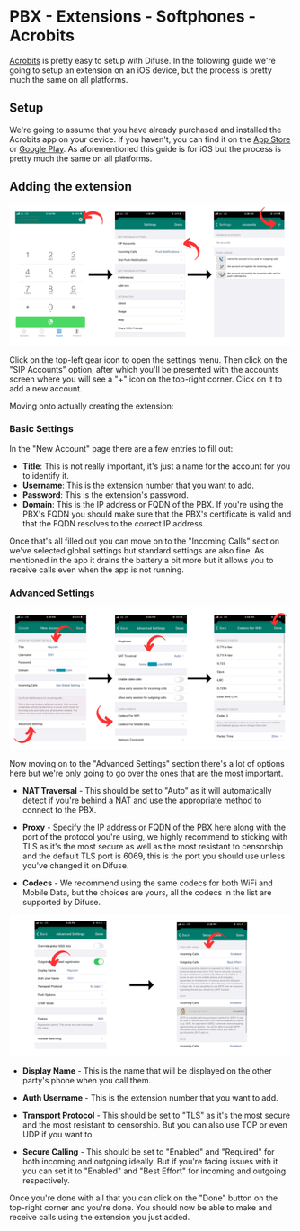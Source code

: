 # PBX - Extensions - Softphones - Acrobits

[Acrobits](https://acrobits.net/) is pretty easy to setup with Difuse. In the following guide we're going to setup an extension on an iOS device, but the process is pretty much the same on all platforms.

## Setup

We're going to assume that you have already purchased and installed the Acrobits app on your device. If you haven't, you can find it on the [App Store](https://apps.apple.com/us/app/acrobits-softphone/id314192799) or [Google Play](https://play.google.com/store/apps/details?id=cz.acrobits.softphone.alien&hl=en&gl=US). As aforementioned this guide is for iOS but the process is pretty much the same on all platforms.

## Adding the extension

<a data-fancybox data-src="./img/2.jpg" data-caption="Acrobits - First Steps">
  <img src="./img/2.jpg" />
</a>

Click on the top-left gear icon to open the settings menu. Then click on the "SIP Accounts" option, after which you'll be presented with the accounts screen where you will see a "+" icon on the top-right corner. Click on it to add a new account.

Moving onto actually creating the extension:


### Basic Settings

In the "New Account" page there are a few entries to fill out:

- **Title**: This is not really important, it's just a name for the account for you to identify it.
- **Username**: This is the extension number that you want to add.
- **Password**: This is the extension's password.
- **Domain**: This is the IP address or FQDN of the PBX. If you're using the PBX's FQDN you should make sure that the PBX's certificate is valid and that the FQDN resolves to the correct IP address.

Once that's all filled out you can move on to the "Incoming Calls" section we've selected global settings but standard settings are also fine. As mentioned in the app it drains the battery a bit more but it allows you to receive calls even when the app is not running.

### Advanced Settings

<a data-fancybox data-src="./img/3.jpg" data-caption="Acrobits - Advanced Settings - 1">
  <img src="./img/3.jpg" />
</a>

Now moving on to the "Advanced Settings" section there's a lot of options here but we're only going to go over the ones that are the most important.

- **NAT Traversal** - This should be set to "Auto" as it will automatically detect if you're behind a NAT and use the appropriate method to connect to the PBX.
  
- **Proxy** - Specify the IP address or FQDN of the PBX here along with the port of the protocol you're using, we highly recommend to sticking with TLS as it's the most secure as well as the most resistant to censorship and the default TLS port is 6069, this is the port you should use unless you've changed it on Difuse.

- **Codecs** - We recommend using the same codecs for both WiFi and Mobile Data, but the choices are yours, all the codecs in the list are supported by Difuse.

<a data-fancybox data-src="./img/4.png" data-caption="Acrobits - Advanced Settings - 2">
  <img src="./img/4.png" />
</a>

- **Display Name** - This is the name that will be displayed on the other party's phone when you call them.
  
- **Auth Username** - This is the extension number that you want to add.
   
- **Transport Protocol** - This should be set to "TLS" as it's the most secure and the most resistant to censorship. But you can also use TCP or even UDP if you want to.
  
- **Secure Calling** - This should be set to "Enabled" and "Required" for both incoming and outgoing ideally. But if you're facing issues with it you can set it to "Enabled" and "Best Effort" for incoming and outgoing respectively.

Once you're done with all that you can click on the "Done" button on the top-right corner and you're done. You should now be able to make and receive calls using the extension you just added.